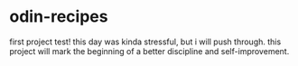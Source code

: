 # odin-recipes
first project test!
this day was kinda stressful, but i will push through. this project will mark the beginning of a better discipline and self-improvement. 